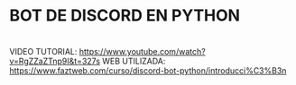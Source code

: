 # BOT DE DISCORD EN PYTHON
#
VIDEO TUTORIAL: https://www.youtube.com/watch?v=RgZZaZTnp9I&t=327s
WEB UTILIZADA: https://www.faztweb.com/curso/discord-bot-python/introducci%C3%B3n
